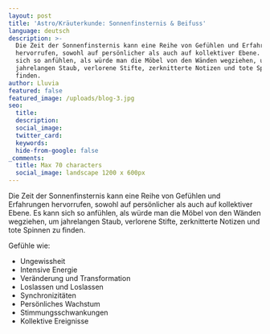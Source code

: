 ```yaml
---
layout: post
title: 'Astro/Kräuterkunde: Sonnenfinsternis & Beifuss'
language: deutsch
description: >-
  Die Zeit der Sonnenfinsternis kann eine Reihe von Gefühlen und Erfahrungen
  hervorrufen, sowohl auf persönlicher als auch auf kollektiver Ebene. Es kann
  sich so anfühlen, als würde man die Möbel von den Wänden wegziehen, um
  jahrelangen Staub, verlorene Stifte, zerknitterte Notizen und tote Spinnen zu
  finden. 
author: Lluvia
featured: false
featured_image: /uploads/blog-3.jpg
seo:
  title:
  description:
  social_image:
  twitter_card:
  keywords:
  hide-from-google: false
_comments:
  title: Max 70 characters
  social_image: landscape 1200 x 600px
---
```

Die Zeit der Sonnenfinsternis kann eine Reihe von Gefühlen und Erfahrungen hervorrufen, sowohl auf persönlicher als auch auf kollektiver Ebene. Es kann sich so anfühlen, als würde man die Möbel von den Wänden wegziehen, um jahrelangen Staub, verlorene Stifte, zerknitterte Notizen und tote Spinnen zu finden.&nbsp;

Gefühle wie:

* Ungewissheit
* Intensive Energie
* Veränderung und Transformation
* Loslassen und Loslassen
* Synchronizitäten&nbsp;
* Persönliches Wachstum
* Stimmungsschwankungen
* Kollektive Ereignisse&nbsp;